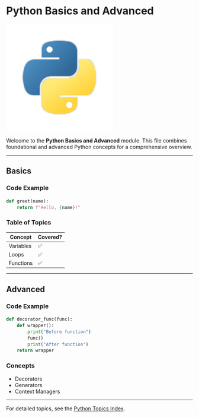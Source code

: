 # Python Basics and Advanced

![Python Logo](https://raw.githubusercontent.com/github/explore/main/topics/python/python.png)

Welcome to the **Python Basics and Advanced** module. This file combines foundational and advanced Python concepts for a comprehensive overview.

---

## Basics

### Code Example
```python
def greet(name):
    return f"Hello, {name}!"
```

### Table of Topics
| Concept     | Covered? |
|-------------|----------|
| Variables   | ✅       |
| Loops       | ✅       |
| Functions   | ✅       |

---

## Advanced

### Code Example
```python
def decorator_func(func):
    def wrapper():
        print("Before function")
        func()
        print("After function")
    return wrapper
```

### Concepts
- Decorators
- Generators
- Context Managers

---

For detailed topics, see the [Python Topics Index](topics.md).
